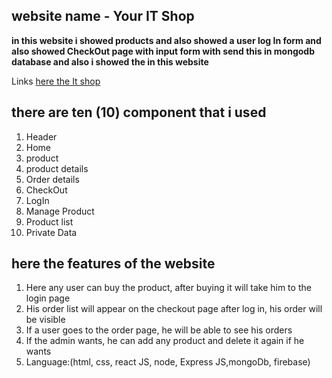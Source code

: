 ## website name - Your IT Shop

**in this website i showed products and also showed a user log In form and also showed CheckOut page with   input form with send this in mongodb database and also i showed the in this website**

Links [here the It shop](https://your-it-shop.web.app/)

## there are ten (10) component that i used
1. Header
1. Home
1. product
1. product details
1. Order details
1. CheckOut
1. LogIn
1. Manage Product
1. Product list
1. Private Data

## here the features of the website

1. Here any user can buy the product, after buying it will take him to the login page
1. His order list will appear on the checkout page after log in, his order will be visible
1. If a user goes to the order page, he will be able to see his orders
1. If the admin wants, he can add any product and delete it again if he wants
1. Language:(html, css, react JS, node, Express JS,mongoDb, firebase)

